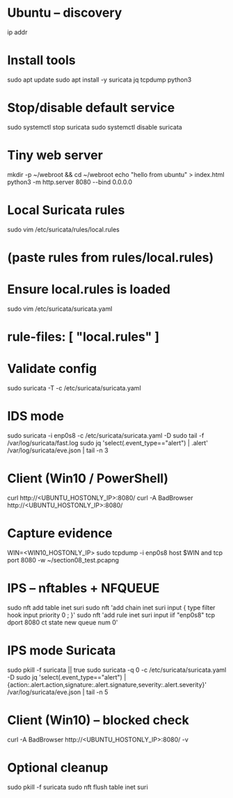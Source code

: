 # Ubuntu – discovery
ip addr

# Install tools
sudo apt update
sudo apt install -y suricata jq tcpdump python3

# Stop/disable default service
sudo systemctl stop suricata
sudo systemctl disable suricata

# Tiny web server
mkdir -p ~/webroot && cd ~/webroot
echo "hello from ubuntu" > index.html
python3 -m http.server 8080 --bind 0.0.0.0

# Local Suricata rules
sudo vim /etc/suricata/rules/local.rules
# (paste rules from rules/local.rules)

# Ensure local.rules is loaded
sudo vim /etc/suricata/suricata.yaml
# rule-files: [ "local.rules" ]

# Validate config
sudo suricata -T -c /etc/suricata/suricata.yaml

# IDS mode
sudo suricata -i enp0s8 -c /etc/suricata/suricata.yaml -D
sudo tail -f /var/log/suricata/fast.log
sudo jq 'select(.event_type=="alert") | .alert' /var/log/suricata/eve.json | tail -n 3

# Client (Win10 / PowerShell)
curl http://<UBUNTU_HOSTONLY_IP>:8080/
curl -A BadBrowser http://<UBUNTU_HOSTONLY_IP>:8080/

# Capture evidence
WIN=<WIN10_HOSTONLY_IP>
sudo tcpdump -i enp0s8 host $WIN and tcp port 8080 -w ~/section08_test.pcapng

# IPS – nftables + NFQUEUE
sudo nft add table inet suri
sudo nft 'add chain inet suri input { type filter hook input priority 0 ; }'
sudo nft 'add rule inet suri input iif "enp0s8" tcp dport 8080 ct state new queue num 0'

# IPS mode Suricata
sudo pkill -f suricata || true
sudo suricata -q 0 -c /etc/suricata/suricata.yaml -D
sudo jq 'select(.event_type=="alert") | {action:.alert.action,signature:.alert.signature,severity:.alert.severity}' /var/log/suricata/eve.json | tail -n 5

# Client (Win10) – blocked check
curl -A BadBrowser http://<UBUNTU_HOSTONLY_IP>:8080/ -v

# Optional cleanup
sudo pkill -f suricata
sudo nft flush table inet suri
